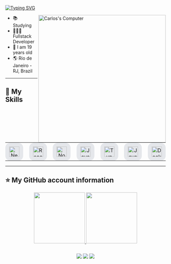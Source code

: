 <!-- ## Hello World! I am {Carlos Matheus Tavares}! 👋 -->

[![Typing SVG](https://readme-typing-svg.herokuapp.com?font=Roboto&color=6FA4FC&width=350&height=50&lines=Hello+World!,+I+am+Carlos+👋+...;%f0%9f%92%bb)](https://git.io/typing-svg)

<img src="https://raw.githubusercontent.com/MicaelliMedeiros/micaellimedeiros/master/image/computer-illustration.png" min-width="400px" max-width="400px" width="400px" align="right" alt="Carlos's Computer">

- 📚 Studying
- 👨🏼‍💻 Fullstack Developer
- 🧑 I am 19 years old
- 🌎 Rio de Janeiro - RJ, Brazil

---

## 🚀 My Skills

<table>
  <tr>
    <td align="center" style="background:#e5e7eb; border-radius:16px; padding:12px;">
      <img src="https://cdn.jsdelivr.net/gh/devicons/devicon/icons/nextjs/nextjs-original.svg" title="Next.js" height="32" width="32"/>
    </td>
    <td width="8"></td>
    <td align="center" style="background:#e5e7eb; border-radius:16px; padding:12px;">
      <img src="https://cdn.jsdelivr.net/gh/devicons/devicon/icons/react/react-original.svg" title="React.js" height="32" width="32"/>
    </td>
    <td width="8"></td>
    <td align="center" style="background:#e5e7eb; border-radius:16px; padding:12px;">
      <img src="https://cdn.jsdelivr.net/gh/devicons/devicon/icons/nodejs/nodejs-original.svg" title="Node.js" height="32" width="32"/>
    </td>
    <td width="8"></td>
    <td align="center" style="background:#e5e7eb; border-radius:16px; padding:12px;">
      <img src="https://cdn.jsdelivr.net/gh/devicons/devicon/icons/java/java-original.svg" title="Java" height="32" width="32"/>
    </td>
    <td width="8"></td>
    <td align="center" style="background:#e5e7eb; border-radius:16px; padding:12px;">
      <img src="https://cdn.jsdelivr.net/gh/devicons/devicon/icons/typescript/typescript-original.svg" title="TypeScript" height="32" width="32"/>
    </td>
    <td width="8"></td>
    <td align="center" style="background:#e5e7eb; border-radius:16px; padding:12px;">
      <img src="https://cdn.jsdelivr.net/gh/devicons/devicon/icons/javascript/javascript-original.svg" title="JavaScript" height="32" width="32"/>
    </td>
    <td width="8"></td>
    <td align="center" style="background:#e5e7eb; border-radius:16px; padding:12px;">
      <img src="https://cdn.jsdelivr.net/gh/devicons/devicon/icons/docker/docker-original.svg" title="Docker" height="32" width="32"/>
    </td>
  </tr>
</table>

----

## ⭐ My GitHub account information

<div align="center">
  <a href="https://github.com/cmtavares">
  <img height="160px" src="https://github-readme-stats.vercel.app/api?username=cmtavares&show_icons=true&theme=dracula"/>
  <img height="160px" src="https://github-readme-stats.vercel.app/api/top-langs/?username=cmtavares&layout=compact&langs_count=7&theme=dracula"/>
</div>

##
  
<div align="center"> 
  <a href="https://www.instagram.com/cm.tavares/" target="_blank"><img src="https://img.shields.io/badge/-Instagram-%23E4405F?style=for-the-badge&logo=instagram&logoColor=white" target="_blank"></a>
  <a href = "mailto:cmtavares.dev@gmail.com" target="_blank"><img src="https://img.shields.io/badge/-Gmail-%23333?style=for-the-badge&logo=gmail&logoColor=white" target="_blank"></a>
  <a href="https://www.linkedin.com/in/carlos-tavares-5bb2b32a1/" target="_blank"><img src="https://img.shields.io/badge/-LinkedIn-%230077B5?style=for-the-badge&logo=linkedin&logoColor=white"></a>
</div>
